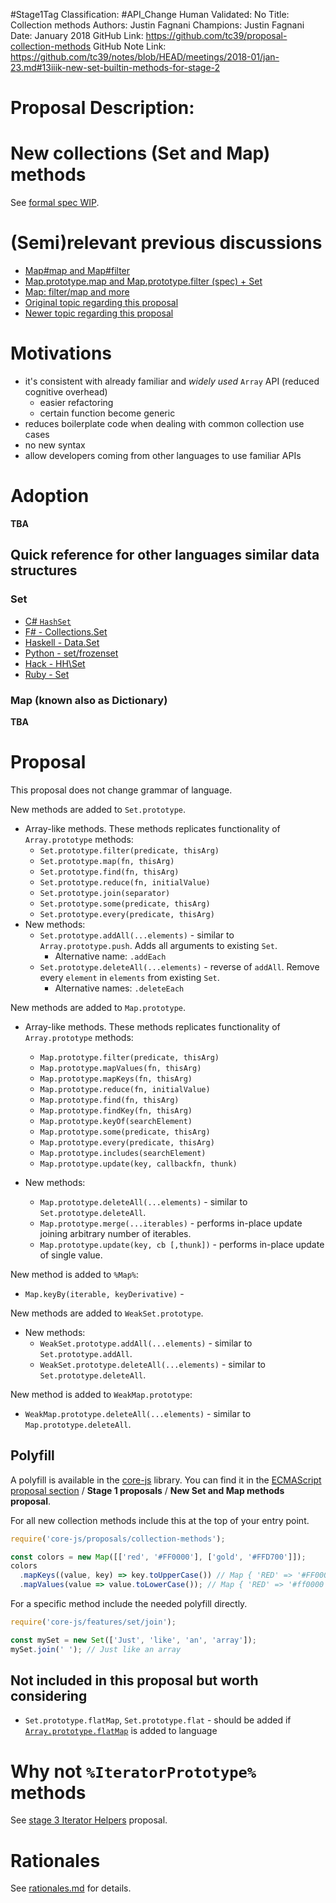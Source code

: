 #Stage1Tag
Classification: #API_Change
Human Validated: No
Title: Collection methods
Authors: Justin Fagnani
Champions: Justin Fagnani
Date: January 2018
GitHub Link: https://github.com/tc39/proposal-collection-methods
GitHub Note Link: https://github.com/tc39/notes/blob/HEAD/meetings/2018-01/jan-23.md#13iiik-new-set-builtin-methods-for-stage-2

# Proposal Description:
# New collections (Set and Map) methods

See [formal spec WIP](https://tc39.github.io/proposal-collection-methods/).

# (Semi)relevant previous discussions

* [Map#map and Map#filter](https://github.com/tc39/ecma262/pull/13)
* [Map.prototype.map and Map.prototype.filter (spec) + Set](https://esdiscuss.org/notes/2014-11-19)
* [Map: filter/map and more](https://esdiscuss.org/topic/map-filter-map-and-more)
* [Original topic regarding this proposal](https://esdiscuss.org/topic/new-set-prototype-methods)
* [Newer topic regarding this proposal](https://esdiscuss.org/topic/new-set-methods-again)


# Motivations

* it's consistent with already familiar and *widely used* `Array` API (reduced cognitive overhead)
  * easier refactoring
  * certain function become generic
* reduces boilerplate code when dealing with common collection use cases
* no new syntax
* allow developers coming from other languages to use familiar APIs

# Adoption

**TBA**


## Quick reference for other languages similar data structures

### Set

* [C# `HashSet`](https://msdn.microsoft.com/en-us/library/bb359438.aspx)
* [F# - Collections.Set](https://msdn.microsoft.com/en-au/vstudio/ee340244(v=vs.89))
* [Haskell - Data.Set](http://hackage.haskell.org/package/containers-0.5.10.2/docs/Data-Set.html)
* [Python - set/frozenset](https://docs.python.org/3.6/library/stdtypes.html#set)
* [Hack - HH\Set](https://docs.hhvm.com/hack/reference/class/HH.Set/)
* [Ruby - Set](https://ruby-doc.org/stdlib-2.5.0/libdoc/set/rdoc/Set.html)

### Map (known also as Dictionary)

**TBA**

# Proposal

This proposal does not change grammar of language.

New methods are added to `Set.prototype`.

* Array-like methods. These methods replicates functionality of `Array.prototype` methods:
  * `Set.prototype.filter(predicate, thisArg)`
  * `Set.prototype.map(fn, thisArg)`
  * `Set.prototype.find(fn, thisArg)`
  * `Set.prototype.reduce(fn, initialValue)`
  * `Set.prototype.join(separator)`
  * `Set.prototype.some(predicate, thisArg)`
  * `Set.prototype.every(predicate, thisArg)`
* New methods:
  * `Set.prototype.addAll(...elements)` - similar to `Array.prototype.push`. Adds all arguments to existing `Set`.
    * Alternative name: `.addEach`
  * `Set.prototype.deleteAll(...elements)` - reverse of `addAll`. Remove every `element` in `elements` from existing `Set`.
    * Alternative names: `.deleteEach`

New methods are added to `Map.prototype`.

* Array-like methods. These methods replicates functionality of `Array.prototype` methods:
  * `Map.prototype.filter(predicate, thisArg)`
  * `Map.prototype.mapValues(fn, thisArg)`
  * `Map.prototype.mapKeys(fn, thisArg)`
  * `Map.prototype.reduce(fn, initialValue)`
  * `Map.prototype.find(fn, thisArg)`
  * `Map.prototype.findKey(fn, thisArg)`
  * `Map.prototype.keyOf(searchElement)`
  * `Map.prototype.some(predicate, thisArg)`
  * `Map.prototype.every(predicate, thisArg)`
  * `Map.prototype.includes(searchElement)`
  * `Map.prototype.update(key, callbackfn, thunk)`

* New methods:
  * `Map.prototype.deleteAll(...elements)` - similar to `Set.prototype.deleteAll`.
  * `Map.prototype.merge(...iterables)` - performs in-place update joining arbitrary number of iterables.
  * `Map.prototype.update(key, cb [,thunk])` - performs in-place update of single value. 
  
New method is added to `%Map%`:

* `Map.keyBy(iterable, keyDerivative)` - 

New methods are added to `WeakSet.prototype`.

* New methods:
  * `WeakSet.prototype.addAll(...elements)` - similar to `Set.prototype.addAll`.
  * `WeakSet.prototype.deleteAll(...elements)` - similar to `Set.prototype.deleteAll`.

New method is added to `WeakMap.prototype`:

* `WeakMap.prototype.deleteAll(...elements)` - similar to `Map.prototype.deleteAll`.

## Polyfill

A polyfill is available in the [core-js](https://github.com/zloirock/core-js) library.
You can find it in the [ECMAScript proposal section](https://github.com/zloirock/core-js#ecmascript-proposals) 
/ **Stage 1 proposals** / **New Set and Map methods proposal**.

For all new collection methods include this at the top of your entry point.
```js
require('core-js/proposals/collection-methods');

const colors = new Map([['red', '#FF0000'], ['gold', '#FFD700']]);
colors
  .mapKeys((value, key) => key.toUpperCase()) // Map { 'RED' => '#FF0000', 'GOLD' => '#FFD700' }
  .mapValues(value => value.toLowerCase()); // Map { 'RED' => '#ff0000', 'GOLD' => '#ffd700' }
```
For a specific method include the needed polyfill directly.
```js
require('core-js/features/set/join');

const mySet = new Set(['Just', 'like', 'an', 'array']);
mySet.join(' '); // Just like an array
```

## Not included in this proposal but worth considering

* `Set.prototype.flatMap`, `Set.prototype.flat` - should be added if [`Array.prototype.flatMap`](https://github.com/tc39/proposal-flatMap) is added to language

# Why not `%IteratorPrototype%` methods

See [stage 3 Iterator Helpers](https://github.com/tc39/proposal-iterator-helpers) proposal.

# Rationales

See [rationales.md](./rationales.md) for details.
